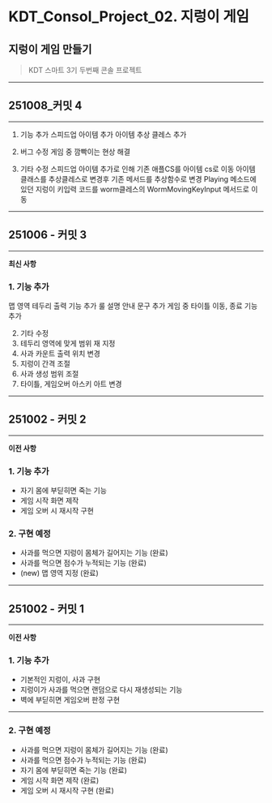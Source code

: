 # KDT_Consol_Project_02. 지렁이 게임
## 지렁이 게임 만들기
>KDT 스마트 3기 두번째 콘솔 프로젝트

---
## 251008_커밋 4
---

1. 기능 추가
스피드업 아이템 추가
아이템 추상 클레스 추가

2. 버그 수정
게임 중 깜빡이는 현상 해결

2. 기타 수정
스피드업 아이템 추가로 인해
기존 애플CS를 아이템 cs로 이동
아이템 클래스를 추상클레스로 변경후
기존 메서드를 추상함수로 변경
Playing 메소드에 있던 지렁이 키입력 코드를
worm클레스의 WormMovingKeyInput 메서드로 이동
  
---
## 251006 - 커밋 3
---

**최신 사항**

### 1. 기능 추가
맵 영역 테두리 출력 기능 추가
룰 설명 안내 문구 추가
게임 중 타이틀 이동, 종료 기능 추가

2. 기타 수정
1. 테두리 영역에 맞게 범위 재 지정
2. 사과 카운트 출력 위치 변경
3. 지렁이 간격 조절
4. 사과 생성 범위 조절
5. 타이틀, 게임오버 아스키 아트 변경


---
## 251002 - 커밋 2
---

**이전 사항**

### 1. 기능 추가
- 자기 몸에 부딛히면 죽는 기능
- 게임 시작 화면 제작
- 게임 오버 시 재시작 구현


### 2. 구현 예정
- 사과를 먹으면 지렁이 몸체가 길어지는 기능 (완료)
- 사과를 먹으면 점수가 누적되는 기능 (완료)
- (new) 맵 영역 지정 (완료)

---

## 251002 - 커밋 1

---

**이전 사항**

### 1. 기능 추가
- 기본적인 지렁이, 사과 구현
- 지렁이가 사과를 먹으면 랜덤으로 다시 재생성되는 기능
- 벽에 부딛히면 게임오버 판정 구현

---

### 2. 구현 예정
- 사과를 먹으면 지렁이 몸체가 길어지는 기능 (완료)
- 사과를 먹으면 점수가 누적되는 기능 (완료)
- 자기 몸에 부딛히면 죽는 기능 (완료)
- 게임 시작 화면 제작 (완료)
- 게임 오버 시 재시작 구현 (완료)
